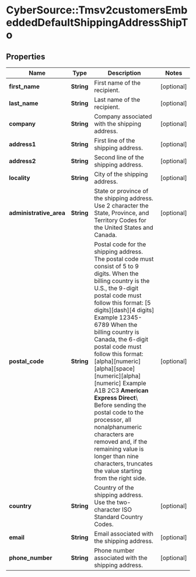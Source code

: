 # CyberSource::Tmsv2customersEmbeddedDefaultShippingAddressShipTo

## Properties
Name | Type | Description | Notes
------------ | ------------- | ------------- | -------------
**first_name** | **String** | First name of the recipient.  | [optional] 
**last_name** | **String** | Last name of the recipient.  | [optional] 
**company** | **String** | Company associated with the shipping address.  | [optional] 
**address1** | **String** | First line of the shipping address.  | [optional] 
**address2** | **String** | Second line of the shipping address.  | [optional] 
**locality** | **String** | City of the shipping address.  | [optional] 
**administrative_area** | **String** | State or province of the shipping address. Use 2 character the State, Province, and Territory Codes for the United States and Canada.  | [optional] 
**postal_code** | **String** | Postal code for the shipping address. The postal code must consist of 5 to 9 digits.  When the billing country is the U.S., the 9-digit postal code must follow this format: [5 digits][dash][4 digits]  Example 12345-6789  When the billing country is Canada, the 6-digit postal code must follow this format: [alpha][numeric][alpha][space][numeric][alpha][numeric]  Example A1B 2C3  **American Express Direct**\\ Before sending the postal code to the processor, all nonalphanumeric characters are removed and, if the remaining value is longer than nine characters, truncates the value starting from the right side.  | [optional] 
**country** | **String** | Country of the shipping address. Use the two-character ISO Standard Country Codes.  | [optional] 
**email** | **String** | Email associated with the shipping address.  | [optional] 
**phone_number** | **String** | Phone number associated with the shipping address.  | [optional] 


